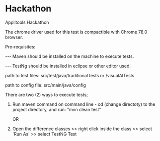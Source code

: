 # Hackathon
Applitools Hackathon


The chrome driver used for this test is compactible with Chrome 78.0 browser.


Pre-requisites:


--- Maven should be installed on the machine to execute tests.


--- TestNg should be installed in eclipse or other editor used.


path to test files: src/test/java/traditionalTests or /visualAITests

path to config file: src/main/java/config


There are two (2) ways to execute tests;

1) Run maven command on command line - cd (change directoty) to the project directory, and run: "mvn clean test"

	OR
	
2) Open the difference classes >> right click inside the class >> select 'Run As' >> select TestNG Test
